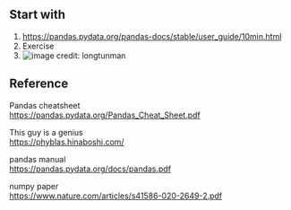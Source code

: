 ## Start with </br>
1. https://pandas.pydata.org/pandas-docs/stable/user_guide/10min.html
2. Exercise
3. ![image](https://user-images.githubusercontent.com/69342162/150290770-8a38c243-888c-4c07-abdb-8e59723fe9a7.png)
credit: longtunman

## Reference

Pandas cheatsheet </br>
https://pandas.pydata.org/Pandas_Cheat_Sheet.pdf

This guy is a genius </br>
https://phyblas.hinaboshi.com/

pandas manual </br>
https://pandas.pydata.org/docs/pandas.pdf

numpy paper </br>
https://www.nature.com/articles/s41586-020-2649-2.pdf

